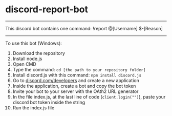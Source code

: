 # discord-report-bot
-----------------------
This discord bot contains one command: !report @[Username] $-[Reason]

-----------------------
To use this bot (Windows):
  1. Download the repository
  2. Install node.js
  3. Open CMD
  4. Type the command: `cd [the path to your repository folder]`
  5. Install discord.js with this command: `npm install discord.js`
  6. Go to [discord.com/developers](https://discord.com/developers) and create a new application
  7. Inside the application, create a bot and copy the bot token
  8. Invite your bot to your server with the OAth2 URL generator
  9. In the file index.js, at the last line of code (`client.login("")`), paste your discord bot token inside the string
  10. Run the index.js file
